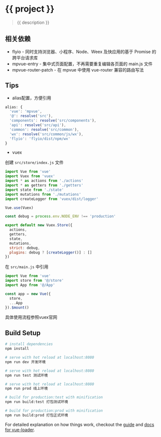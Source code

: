 # {{ project }}

> {{ description }}


## 相关依赖

* flyio - 同时支持浏览器、小程序、Node、Weex 及快应用的基于 Promise 的跨平台请求库
* mpvue-entry - 集中式页面配置，不再需要重复编辑各页面的 main.js 文件
* mpvue-router-patch - 在 mpvue 中使用 vue-router 兼容的路由写法

## Tips

* alias配置，方便引用

``` js
alias: {
  'vue': 'mpvue',
  '@': resolve('src'),
  'components': resolve('src/components'),
  'api': resolve('src/api'),
  'common': resolve('src/common'),
  'wx': resolve('src/common/js/wx'),
  'flyio': 'flyio/dist/npm/wx'
}
```

* vuex

创建 `src/store/index.js` 文件

``` js
import Vue from 'vue'
import Vuex from 'vuex'
import * as actions from './actions'
import * as getters from './getters'
import state from './state'
import mutations from './mutations'
import createLogger from 'vuex/dist/logger'

Vue.use(Vuex)

const debug = process.env.NODE_ENV !== 'production'

export default new Vuex.Store({
  actions,
  getters,
  state,
  mutations,
  strict: debug,
  plugins: debug ? [createLogger()] : []
})
```

在 `src/main.js` 中引用

``` js
import Vue from 'vue'
import store from '@/store'
import App from '@/App'

const app = new Vue({
  store,
  ...App
}).$mount()
```

具体使用流程参照vuex官网



## Build Setup

``` bash
# install dependencies
npm install

# serve with hot reload at localhost:8080
npm run dev 开发环境

# serve with hot reload at localhost:8080
npm run test 测试环境

# serve with hot reload at localhost:8080
npm run prod 线上环境

# build for production:test with minification
npm run build:test 打包测试环境

# build for production:prod with minification
npm run build:prod 打包正式环境


```

For detailed explanation on how things work, checkout the [guide](http://vuejs-templates.github.io/webpack/) and [docs for vue-loader](http://vuejs.github.io/vue-loader).
